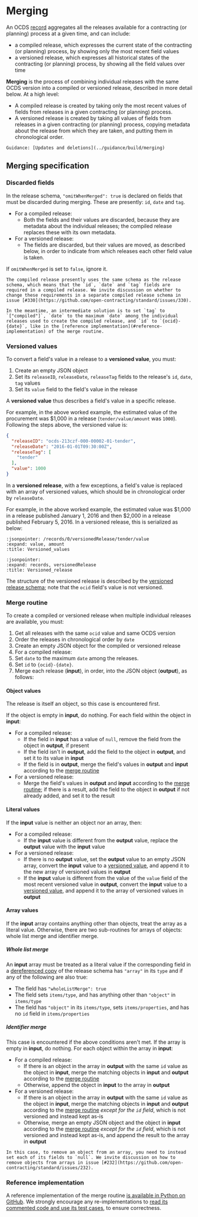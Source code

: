 # Merging

An OCDS [record](../schema/records_reference) aggregates all the releases available for a contracting (or planning) process at a given time, and can include:

* a compiled release, which expresses the current state of the contracting (or planning) process, by showing only the most recent field values
* a versioned release, which expresses all historical states of the contracting (or planning) process, by showing all the field values over time

**Merging** is the process of combining individual releases with the same OCDS version into a compiled or versioned release, described in more detail below. At a high level:

* A compiled release is created by taking only the most recent values of fields from releases in a given contracting (or planning) process.
* A versioned release is created by taking all values of fields from releases in a given contracting (or planning) process, copying metadata about the release from which they are taken, and putting them in chronological order.

```{seealso}
Guidance: [Updates and deletions](../guidance/build/merging)
```

## Merging specification

### Discarded fields

In the release schema, `"omitWhenMerged": true` is declared on fields that must be discarded during merging. These are presently: `id`, `date` and `tag`.

* For a compiled release:
  * Both the fields and their values are discarded, because they are metadata about the individual releases; the compiled release replaces these with its own metadata.
* For a versioned release:
  * The fields are discarded, but their values are moved, as described below, in order to indicate from which releases each other field value is taken.

If `omitWhenMerged` is set to `false`, ignore it.

```{note}
The compiled release presently uses the same schema as the release schema, which means that the `id`, `date` and `tag` fields are required in a compiled release. We invite discussion on whether to change these requirements in a separate compiled release schema in issue [#330](https://github.com/open-contracting/standard/issues/330).

In the meantime, an intermediate solution is to set `tag` to `["compiled"]`, `date` to the maximum `date` among the individual releases used to create the compiled release, and `id` to `{ocid}-{date}`, like in the [reference implementation](#reference-implementation) of the merge routine.
```

### Versioned values

To convert a field's value in a release to a **versioned value**, you must:

1. Create an empty JSON object
1. Set its `releaseID`, `releaseDate`, `releaseTag` fields to the release's `id`, `date`, `tag` values
1. Set its `value` field to the field's value in the release

A **versioned value** thus describes a field's value in a specific release.

For example, in the above worked example, the estimated value of the procurement was $1,000 in a release (`tender/value/amount` was `1000`). Following the steps above, the versioned value is:

```json
{
  "releaseID": "ocds-213czf-000-00002-01-tender",
  "releaseDate": "2016-01-01T09:30:00Z",
  "releaseTag": [
    "tender"
  ],
  "value": 1000
}
```

In a **versioned release**, with a few exceptions, a field's value is replaced with an array of versioned values, which should be in chronological order by `releaseDate`.

For example, in the above worked example, the estimated value was $1,000 in a release published January 1, 2016 and then $2,000 in a release published February 5, 2016. In a versioned release, this is serialized as below:

```{jsoninclude} ../examples/merging/updates/versioned.json
:jsonpointer: /records/0/versionedRelease/tender/value
:expand: value, amount
:title: Versioned_values
```

```{jsoninclude} ../examples/merging/updates/versioned.json
:jsonpointer:
:expand: records, versionedRelease
:title: Versioned_release
```

The structure of the versioned release is described by the [versioned release schema](../../build/current_lang/versioned-release-validation-schema.json); note that the `ocid` field's value is not versioned.

### Merge routine

To create a compiled or versioned release when multiple individual releases are available, you must:

1. Get all releases with the same `ocid` value and same OCDS version
1. Order the releases in chronological order by `date`
1. Create an empty JSON object for the compiled or versioned release
1. For a compiled release:
  1. Set `date` to the maximum `date` among the releases.
  1. Set `id` to `{ocid}-{date}`.
1. Merge each release (**input**), in order, into the JSON object (**output**), as follows:

#### Object values

The release is itself an object, so this case is encountered first.

If the object is empty in **input**, do nothing. For each field within the object in **input**:

* For a compiled release:
  * If the field in **input** has a value of `null`, remove the field from the object in **output**, if present
  * If the field isn't in **output**, add the field to the object in **output**, and set it to its value in **input**
  * If the field is in **output**, merge the field's values in **output** and **input** according to the [merge routine](#merge-routine)
* For a versioned release:
  * Merge the field's values in **output** and **input** according to the [merge routine](#merge-routine); if there is a result, add the field to the object in **output** if not already added, and set it to the result

#### Literal values

If the **input** value is neither an object nor an array, then:

* For a compiled release:
  * If the **input** value is different from the **output** value, replace the **output** value with the **input** value
* For a versioned release:
  * If there is no **output** value, set the **output** value to an empty JSON array, convert the **input** value to a [versioned value](#versioned-values), and append it to the new array of versioned values in **output**
  * If the **input** value is different from the value of the `value` field of the most recent versioned value in **output**, convert the **input** value to a [versioned value](#versioned-values), and append it to the array of versioned values in **output**

#### Array values

If the **input** array contains anything other than objects, treat the array as a literal value. Otherwise, there are two sub-routines for arrays of objects: whole list merge and identifier merge.

##### Whole list merge

An **input** array must be treated as a literal value if the corresponding field in a [dereferenced copy](../../build/current_lang/dereferenced-release-schema.json) of the release schema has `"array"` in its `type` and if any of the following are also true:

* The field has `"wholeListMerge": true`
* The field sets `items/type`, and has anything other than `"object"` in `items/type`
* The field has `"object"` in its `items/type`, sets `items/properties`, and has no `id` field in `items/properties`

##### Identifier merge

This case is encountered if the above conditions aren't met. If the array is empty in **input**, do nothing. For each object within the array in **input**:

* For a compiled release:
  * If there is an object in the array in **output** with the same `id` value as the object in **input**, merge the matching objects in **input** and **output** according to the [merge routine](#merge-routine)
  * Otherwise, append the object in **input** to the array in **output**
* For a versioned release:
  * If there is an object in the array in **output** with the same `id` value as the object in **input**, merge the matching objects in **input** and **output** according to the [merge routine](#merge-routine) *except for the `id` field*, which is not versioned and instead kept as-is
  * Otherwise, merge an empty JSON object and the object in **input** according to the [merge routine](#merge-routine) *except for the `id` field*, which is not versioned and instead kept as-is, and append the result to the array in **output**

```{note}
In this case, to remove an object from an array, you need to instead set each of its fields to `null`. We invite discussion on how to remove objects from arrays in issue [#232](https://github.com/open-contracting/standard/issues/232).
```

### Reference implementation

A reference implementation of the merge routine [is available in Python on GitHub](https://github.com/open-contracting/ocds-merge). We strongly encourage any re-implementations to [read its commented code and use its test cases](https://ocds-merge.readthedocs.io/en/latest/#reference-implementation), to ensure correctness.

